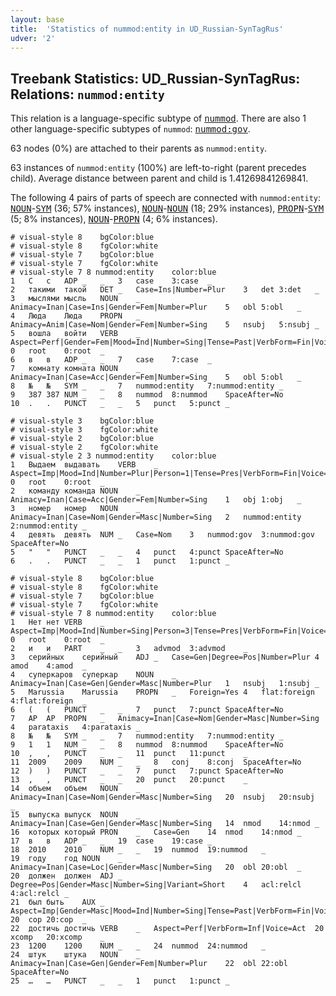 ```yaml
---
layout: base
title:  'Statistics of nummod:entity in UD_Russian-SynTagRus'
udver: '2'
---
```


## Treebank Statistics: UD_Russian-SynTagRus: Relations: `nummod:entity`

This relation is a language-specific subtype of <tt><a href="ru_syntagrus-dep-nummod.html">nummod</a></tt>.
There are also 1 other language-specific subtypes of `nummod`: <tt><a href="ru_syntagrus-dep-nummod-gov.html">nummod:gov</a></tt>.

63 nodes (0%) are attached to their parents as `nummod:entity`.

63 instances of `nummod:entity` (100%) are left-to-right (parent precedes child).
Average distance between parent and child is 1.41269841269841.

The following 4 pairs of parts of speech are connected with `nummod:entity`: <tt><a href="ru_syntagrus-pos-NOUN.html">NOUN</a></tt>-<tt><a href="ru_syntagrus-pos-SYM.html">SYM</a></tt> (36; 57% instances), <tt><a href="ru_syntagrus-pos-NOUN.html">NOUN</a></tt>-<tt><a href="ru_syntagrus-pos-NOUN.html">NOUN</a></tt> (18; 29% instances), <tt><a href="ru_syntagrus-pos-PROPN.html">PROPN</a></tt>-<tt><a href="ru_syntagrus-pos-SYM.html">SYM</a></tt> (5; 8% instances), <tt><a href="ru_syntagrus-pos-NOUN.html">NOUN</a></tt>-<tt><a href="ru_syntagrus-pos-PROPN.html">PROPN</a></tt> (4; 6% instances).


~~~ conllu
# visual-style 8	bgColor:blue
# visual-style 8	fgColor:white
# visual-style 7	bgColor:blue
# visual-style 7	fgColor:white
# visual-style 7 8 nummod:entity	color:blue
1	С	с	ADP	_	_	3	case	3:case	_
2	такими	такой	DET	_	Case=Ins|Number=Plur	3	det	3:det	_
3	мыслями	мысль	NOUN	_	Animacy=Inan|Case=Ins|Gender=Fem|Number=Plur	5	obl	5:obl	_
4	Люда	Люда	PROPN	_	Animacy=Anim|Case=Nom|Gender=Fem|Number=Sing	5	nsubj	5:nsubj	_
5	вошла	войти	VERB	_	Aspect=Perf|Gender=Fem|Mood=Ind|Number=Sing|Tense=Past|VerbForm=Fin|Voice=Act	0	root	0:root	_
6	в	в	ADP	_	_	7	case	7:case	_
7	комнату	комната	NOUN	_	Animacy=Inan|Case=Acc|Gender=Fem|Number=Sing	5	obl	5:obl	_
8	№	№	SYM	_	_	7	nummod:entity	7:nummod:entity	_
9	387	387	NUM	_	_	8	nummod	8:nummod	SpaceAfter=No
10	.	.	PUNCT	_	_	5	punct	5:punct	_

~~~


~~~ conllu
# visual-style 3	bgColor:blue
# visual-style 3	fgColor:white
# visual-style 2	bgColor:blue
# visual-style 2	fgColor:white
# visual-style 2 3 nummod:entity	color:blue
1	Выдаем	выдавать	VERB	_	Aspect=Imp|Mood=Ind|Number=Plur|Person=1|Tense=Pres|VerbForm=Fin|Voice=Act	0	root	0:root	_
2	команду	команда	NOUN	_	Animacy=Inan|Case=Acc|Gender=Fem|Number=Sing	1	obj	1:obj	_
3	номер	номер	NOUN	_	Animacy=Inan|Case=Nom|Gender=Masc|Number=Sing	2	nummod:entity	2:nummod:entity	_
4	девять	девять	NUM	_	Case=Nom	3	nummod:gov	3:nummod:gov	SpaceAfter=No
5	"	"	PUNCT	_	_	4	punct	4:punct	SpaceAfter=No
6	.	.	PUNCT	_	_	1	punct	1:punct	_

~~~


~~~ conllu
# visual-style 8	bgColor:blue
# visual-style 8	fgColor:white
# visual-style 7	bgColor:blue
# visual-style 7	fgColor:white
# visual-style 7 8 nummod:entity	color:blue
1	Нет	нет	VERB	_	Aspect=Imp|Mood=Ind|Number=Sing|Person=3|Tense=Pres|VerbForm=Fin|Voice=Act	0	root	0:root	_
2	и	и	PART	_	_	3	advmod	3:advmod	_
3	серийных	серийный	ADJ	_	Case=Gen|Degree=Pos|Number=Plur	4	amod	4:amod	_
4	суперкаров	суперкар	NOUN	_	Animacy=Inan|Case=Gen|Gender=Masc|Number=Plur	1	nsubj	1:nsubj	_
5	Marussia	Marussia	PROPN	_	Foreign=Yes	4	flat:foreign	4:flat:foreign	_
6	(	(	PUNCT	_	_	7	punct	7:punct	SpaceAfter=No
7	АР	АР	PROPN	_	Animacy=Inan|Case=Nom|Gender=Masc|Number=Sing	4	parataxis	4:parataxis	_
8	№	№	SYM	_	_	7	nummod:entity	7:nummod:entity	_
9	1	1	NUM	_	_	8	nummod	8:nummod	SpaceAfter=No
10	,	,	PUNCT	_	_	11	punct	11:punct	_
11	2009	2009	NUM	_	_	8	conj	8:conj	SpaceAfter=No
12	)	)	PUNCT	_	_	7	punct	7:punct	SpaceAfter=No
13	,	,	PUNCT	_	_	20	punct	20:punct	_
14	объем	объем	NOUN	_	Animacy=Inan|Case=Nom|Gender=Masc|Number=Sing	20	nsubj	20:nsubj	_
15	выпуска	выпуск	NOUN	_	Animacy=Inan|Case=Gen|Gender=Masc|Number=Sing	14	nmod	14:nmod	_
16	которых	который	PRON	_	Case=Gen	14	nmod	14:nmod	_
17	в	в	ADP	_	_	19	case	19:case	_
18	2010	2010	NUM	_	_	19	nummod	19:nummod	_
19	году	год	NOUN	_	Animacy=Inan|Case=Loc|Gender=Masc|Number=Sing	20	obl	20:obl	_
20	должен	должен	ADJ	_	Degree=Pos|Gender=Masc|Number=Sing|Variant=Short	4	acl:relcl	4:acl:relcl	_
21	был	быть	AUX	_	Aspect=Imp|Gender=Masc|Mood=Ind|Number=Sing|Tense=Past|VerbForm=Fin|Voice=Act	20	cop	20:cop	_
22	достичь	достичь	VERB	_	Aspect=Perf|VerbForm=Inf|Voice=Act	20	xcomp	20:xcomp	_
23	1200	1200	NUM	_	_	24	nummod	24:nummod	_
24	штук	штука	NOUN	_	Animacy=Inan|Case=Gen|Gender=Fem|Number=Plur	22	obl	22:obl	SpaceAfter=No
25	…	…	PUNCT	_	_	1	punct	1:punct	_

~~~


